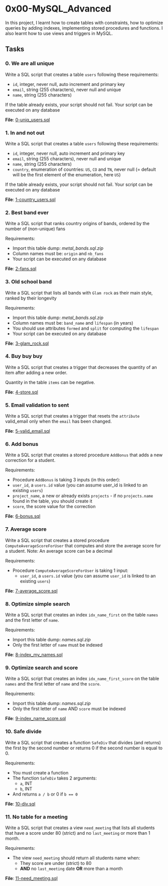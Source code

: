 # 0x00-MySQL_Advanced

In this project, I learnt how to create tables with constraints, how to optimize queries by adding indexes, implementing stored procedures and functions. I also learnt how to use views and triggers in MySQL.

## Tasks

### 0. We are all unique

Write a SQL script that creates a table `users` following these requirements:

- `id`, integer, never null, auto increment and primary key
- `email`, string (255 characters), never null and unique
- `name`, string (255 characters)

If the table already exists, your script should not fail. Your script can be executed on any database

**File**: [0-uniq_users.sql](./0-uniq_users.sql)

### 1. In and not out

Write a SQL script that creates a table `users` following these requirements:

- `id`, integer, never null, auto increment and primary key
- `email`, string (255 characters), never null and unique
- `name`, string (255 characters)
- `country`, enumeration of countries: `US`, `CO` and `TN`, never null (= default will be the first element of the enumeration, here `US`)

If the table already exists, your script should not fail. Your script can be executed on any database

**File**: [1-country_users.sql](./1-country_users.sql)

### 2. Best band ever

Write a SQL script that ranks country origins of bands, ordered by the number of (non-unique) fans

Requirements:

- Import this table dump: *metal_bands.sql.zip*
- Column names must be: `origin` and `nb_fans`
- Your script can be executed on any database

**File**: [2-fans.sql](./2-fans.sql)

### 3. Old school band

Write a SQL script that lists all bands with `Glam rock` as their main style, ranked by their longevity

Requirements:

- Import this table dump: *metal_bands.sql.zip*
- Column names must be: `band_name` and `lifespan` (in years)
- You should use attributes `formed` and `split` for computing the `lifespan`
- Your script can be executed on any database

**File**: [3-glam_rock.sql](./3-glam_rock.sql)

### 4. Buy buy buy

Write a SQL script that creates a trigger that decreases the quantity of an item after adding a new order.

Quantity in the table `items` can be negative.

**File**: [4-store.sql](./4-store.sql)

### 5. Email validation to sent

Write a SQL script that creates a trigger that resets the `attribute` valid_email only when the `email` has been changed.

**File**: [5-valid_email.sql](./5-valid_email.sql)

### 6. Add bonus

Write a SQL script that creates a stored procedure `AddBonus` that adds a new correction for a student.

Requirements:

- Procedure `AddBonus` is taking 3 inputs (in this order):
- `user_id`, a `users.id` value (you can assume user_id is linked to an existing `users`)
- `project_name`, a new or already exists `projects` - if no `projects.name` found in the table, you should create it
- `score`, the score value for the correction

**File**: [6-bonus.sql](./6-bonus.sql)

### 7. Average score

Write a SQL script that creates a stored procedure `ComputeAverageScoreForUser` that computes and store the average score for a student. Note: An average score can be a decimal

Requirements:

- Procedure `ComputeAverageScoreForUser` is taking 1 input:
  - `user_id`, a `users.id` value (you can assume `user_id` is linked to an existing `users`)

**File**: [7-average_score.sql](./7-average_score.sql)

### 8. Optimize simple search

Write a SQL script that creates an index `idx_name_first` on the table `names` and the first letter of `name`.

Requirements:

- Import this table dump: *names.sql.zip*
- Only the first letter of `name` must be indexed

**File**: [8-index_my_names.sql](./8-index_my_names.sql)

### 9. Optimize search and score

Write a SQL script that creates an index `idx_name_first_score` on the table `names` and the first letter of `name` and the `score`.

Requirements:

- Import this table dump: *names.sql.zip*
- Only the first letter of `name` AND `score` must be indexed

**File**: [9-index_name_score.sql](./9-index_name_score.sql)

### 10. Safe divide

Write a SQL script that creates a function `SafeDiv` that divides (and returns) the first by the second number or returns 0 if the second number is equal to 0.

Requirements:

- You must create a function
- The function `SafeDiv` takes 2 arguments:
  - `a`, INT
  - `b`, INT
- And returns `a / b` or 0 if `b == 0`

**File**: [10-div.sql](./10-div.sql)

### 11. No table for a meeting

Write a SQL script that creates a view `need_meeting` that lists all students that have a score under 80 (strict) and no `last_meeting` or more than 1 month.

Requirements:

- The view `need_meeting` should return all students name when:
  - They score are under (strict) to 80
  - **AND** no `last_meeting` date **OR** more than a month

**File**: [11-need_meeting.sql](./11-need_meeting.sql)
